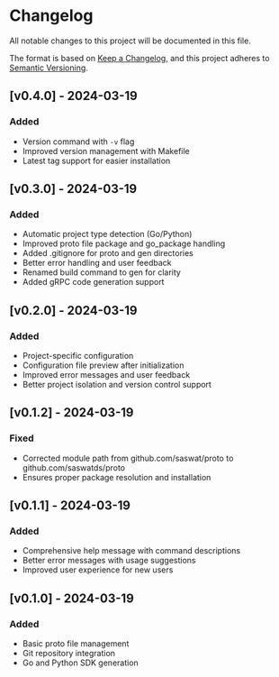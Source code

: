 # Changelog

All notable changes to this project will be documented in this file.

The format is based on [Keep a Changelog](https://keepachangelog.com/en/1.0.0/),
and this project adheres to [Semantic Versioning](https://semver.org/spec/v2.0.0.html).

## [v0.4.0] - 2024-03-19
### Added
- Version command with `-v` flag
- Improved version management with Makefile
- Latest tag support for easier installation

## [v0.3.0] - 2024-03-19
### Added
- Automatic project type detection (Go/Python)
- Improved proto file package and go_package handling
- Added .gitignore for proto and gen directories
- Better error handling and user feedback
- Renamed build command to gen for clarity
- Added gRPC code generation support

## [v0.2.0] - 2024-03-19
### Added
- Project-specific configuration
- Configuration file preview after initialization
- Improved error messages and user feedback
- Better project isolation and version control support

## [v0.1.2] - 2024-03-19
### Fixed
- Corrected module path from github.com/saswat/proto to github.com/saswatds/proto
- Ensures proper package resolution and installation

## [v0.1.1] - 2024-03-19
### Added
- Comprehensive help message with command descriptions
- Better error messages with usage suggestions
- Improved user experience for new users

## [v0.1.0] - 2024-03-19
### Added
- Basic proto file management
- Git repository integration
- Go and Python SDK generation